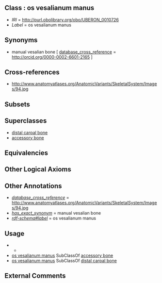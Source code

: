 
## Class : os vesalianum manus

 * *IRI* = http://purl.obolibrary.org/obo/UBERON_0010726
 * *Label* = os vesalianum manus

## Synonyms

 * manual vesalian bone [ [database_cross_reference](../../ef/oboInOwl#hasDbXref.md) = http://orcid.org/0000-0002-6601-2165 ]

## Cross-references

 * http://www.anatomyatlases.org/AnatomicVariants/SkeletalSystem/Images/94.jpg

## Subsets


## Superclasses

 * [distal carpal bone](../../UBERON/81/UBERON_0001481.md)
 * [accessory bone](../../UBERON/22/UBERON_0010722.md)

## Equivalencies


## Other Logical Axioms


## Other Annotations

 * *[database_cross_reference](../../ef/oboInOwl#hasDbXref.md)* = http://www.anatomyatlases.org/AnatomicVariants/SkeletalSystem/Images/94.jpg
 * *[has_exact_synonym](../../ym/oboInOwl#hasExactSynonym.md)* = manual vesalian bone
 * *[rdf-schema#label](../../el/rdf-schema#label.md)* = os vesalianum manus

## Usage

 * -
 * [os vesalianum manus](../../UBERON/26/UBERON_0010726.md) SubClassOf [accessory bone](../../UBERON/22/UBERON_0010722.md)
 * [os vesalianum manus](../../UBERON/26/UBERON_0010726.md) SubClassOf [distal carpal bone](../../UBERON/81/UBERON_0001481.md)

## External Comments

